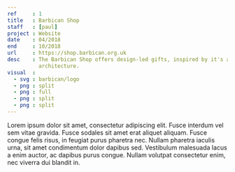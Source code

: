 ```yaml
---
ref     : 1
title   : Barbican Shop
staff   : [paul]
project : Website
date    : 04/2018
end     : 10/2018
url     : https://shop.barbican.org.uk
desc    : The Barbican Shop offers design-led gifts, inspired by it's artistic programme and dynamic
          architecture.
visual  :
  - svg : barbican/logo
  - png : split
  - png : full
  - png : split
  - png : split
---
```


Lorem ipsum dolor sit amet, consectetur adipiscing elit. Fusce interdum vel sem vitae gravida. Fusce sodales sit amet erat aliquet aliquam. Fusce congue felis risus, in feugiat purus pharetra nec. Nullam pharetra iaculis urna, sit amet condimentum dolor dapibus sed. Vestibulum malesuada lacus a enim auctor, ac dapibus purus congue. Nullam volutpat consectetur enim, nec viverra dui blandit in.
